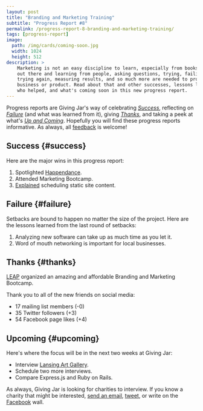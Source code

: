 ```yaml
---
layout: post
title: "Branding and Marketing Training"
subtitle: "Progress Report #8"
permalink: /progress-report-8-branding-and-marketing-training/
tags: [progress-report]
image:
  path: /img/cards/coming-soon.jpg
  width: 1024
  height: 512
description: >
    Marketing is not an easy discipline to learn, especially from books. Getting
    out there and learning from people, asking questions, trying, failing, and
    trying again, measuring results, and so much more are needed to promote a
    business or product. Read about that and other successes, lessons learned,
    who helped, and what's coming soon in this new progress report.
---
```


Progress reports are Giving Jar's way of celebrating *[Success][1]*, reflecting on *[Failure][2]* (and what was learned from it), giving *[Thanks][3]*, and taking a peek at what's *[Up and Coming][4]*. Hopefully you will find these progress reports informative. As always, all [feedback][5] is welcome!

## Success {#success}

Here are the major wins in this progress report:

1. Spotlighted [Happendance][8].
2. Attended Marketing Bootcamp.
3. [Explained][10] scheduling static site content.

## Failure {#failure}

Setbacks are bound to happen no matter the size of the project. Here are the lessons learned from the last round of setbacks:

1. Analyzing new software can take up as much time as you let it.
2. Word of mouth networking is important for local businesses.  

## Thanks {#thanks}

[LEAP][11] organized an amazing and affordable Branding and Marketing Bootcamp.

Thank you to all of the new friends on social media:

* 17 mailing list members (-0)
* 35 Twitter followers (+3)
* 54 Facebook page likes (+4)

## Upcoming {#upcoming}

Here's where the focus will be in the next two weeks at Giving Jar:

* Interview [Lansing Art Gallery][9].
* Schedule two more interviews.
* Compare Express.js and Ruby on Rails.

As always, Giving Jar is looking for charities to interview. If you know a charity that might be interested, [send an email][5], [tweet][6], or write on the [Facebook][7] wall.



[1]: #success "Success Section"
[2]: #failure "Failure Section"
[3]: #thanks "Thanks Section"
[4]: #upcoming "Upcoming Section"
[5]: mailto:hello@givingjar.org "Email Giving Jar"
[6]: https://twitter.com/givingjar "Giving Jar on Twitter"
[7]: https://www.facebook.com/givingjarorg "Giving Jar on Facebook"
[8]: /charity-spotlight-happendance/ "Happendance Spotlight"
[9]: http://lansingartgallery.org/ "Lansing Art Gallery Homepage"
[10]: http://technicalrex.com/scheduling-static-site-content/ "Schedule Blog Content for a Static Site on TechnicalRex.com"
[11]: http://www.purelansing.com/ "Lansing Economic Area Partnership Homepage"
